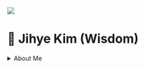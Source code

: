 <img src="https://capsule-render.vercel.app/api?&color=#0000000&&section=header&text=Jihye Kim&fontSize=60px" />
<h1> 🐏 Jihye Kim (Wisdom) </h1>

<details>
<summary>About Me</summary>
</summary>

<span>
  <a href="https://linktr.ee/wisdomismysoulheaven">
  <p>Linktree 🌴</p>
  </a>
  <br>

<h3>Record 📝</h3>
<h4>My Activities</h4>
 
<p>한국공대학보사 39기 기자 (2021.03 ~ 2022.12)</p>
<p>TU-VCC 창업동아리 1, 2, 3기 (2022.09 ~ 2025.02)</p>
<p>Data Science Lab 학생연구원 (DSL, TUKorea) (2022.09 ~ 12)</p>
<p>한국공대 크리에이터 1기 (2022.09 ~ 12)</p>
<p>2030부산세계박람회 대학생 서포터즈 (2022.09 ~ 2023.12)</p>
<p>GTEP 17기 (2023.03 ~ 2024.02)</p>
<p>대학생연합실전마케팅 프로젝트 클럽 마이럽 2기 (@한국투자액셀러레이터) (2022.05 ~ 6)</p>
<p>스페인 해외현장실습 (@miquelsuay) (2024.01 ~ 02)</p>
<p>TU혁신 모니터링단 2, 3기 (2023.05 ~ 2025.02)</p>
<p>2024 WISET 블룸버그 글로벌 멘토링 (@Bloomberg Korea) (2024.03 ~ 12)</p>
<p>2024 하나 소셜벤처 유니버시티 (2024.07.01 ~ 08.01)</p>
<p>2024학년도 경영캡스톤디자인 '키워드 기반의 인터넷 기사 요약 및 트렌드 분석 서비스' 졸업연구 (2023.09 ~ 2024.12)</p>
<p>etc . . .</p>

<br>
<h4>My Awards</h4>

<p>🏅 2022' TU-VCC 1기 성과확산발표 장려상</p>
<p>🏅 2022' 썸썸 BLUE in 태안 국회의원상</p>
<p>🏅 2023' KBO-대학연계 프로젝트 KBO 나인 장려상</p>
<p>🏅 2023' 썸썸 BLUE in 경남 한국대학발명협회장상</p>
<p>🏅 2023' TU Plus Sharing 프로젝트 은상</p>
<p>🏅 2024' 스카우트 랩업캠프 우수상</p>
<p>🏅 2024’ 혁신리더십 실천 프로그램 우수상</p>
<p>🏅 2024’ 로컬 국토대장정 HERO 만들기 프로젝트 2기 시흥시장상</p>


<br><br>
  <p>contact : 📨 kimjihe0220@naver.com </p>
</span>

[![9.jpg](https://i.postimg.cc/fyDsRbvT/9.jpg)](https://postimg.cc/YGnZXMVJ)

